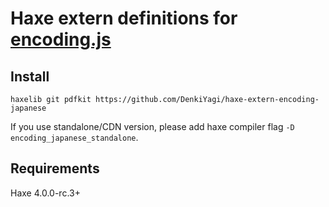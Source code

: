 # Haxe extern definitions for [encoding.js](https://github.com/polygonplanet/encoding.js)

## Install

```
haxelib git pdfkit https://github.com/DenkiYagi/haxe-extern-encoding-japanese
```

If you use standalone/CDN version, please add haxe compiler flag `-D encoding_japanese_standalone`.

## Requirements

Haxe 4.0.0-rc.3+
